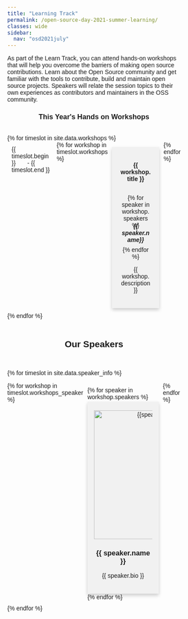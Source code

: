```yaml
---
title: "Learning Track"
permalink: /open-source-day-2021-summer-learning/
classes: wide
sidebar:
  nav: "osd2021july"
---
```


As part of the Learn Track, you can attend hands-on workshops that will help you overcome the barriers of making open source contributions. Learn about the Open Source community and get familiar with the tools to contribute, build and maintain open source projects. Speakers will relate the session topics to their own experiences as contributors and maintainers in the OSS community.

<h3 align="center">This Year's Hands on Workshops</h3> <br> 



<style type="text/css">
* {
  box-sizing: border-box;
}

body {
  font-family: Arial, Helvetica, sans-serif;
}

/* Float four columns side by side */
.column {
  /* float: left;
  width: 85%; */
  padding: 10px 10px; 
  /* flex: 50%; */
}


/* Remove extra left and right margins, due to padding in columns */
.row {margin: 0 -5px;}

/* Clear floats after the columns */
.row:after {
  content: "";
  display: table;
  clear: both;
}

/* Style the counter cards */
.card {
  box-shadow: 0 4px 8px 0 rgba(0, 0, 0, 0.2); /* this adds the "card" effect */
  padding: 20px;
  text-align: center;
  background-color: #f1f1f1;
  /* justify-content: space-around; */
  margin-top: 0.2em;
}


/* Responsive columns - one column layout (vertical) on small screens */
@media screen and (max-width: 600px) {
  .column {
    width: 100%;
    display: block;
    margin-bottom: 20px;
  }
}
.flex-container {
  display: flex;
}
.section-wrapper {
    padding : 100px 0;
    }

</style>
<body>
{% for timeslot in site.data.workshops %}
<div class="flex-container">
  <div class="column">
    {{ timeslot.begin }} &nbsp;&nbsp;&nbsp;&nbsp;&nbsp; - {{ timeslot.end }}
  </div>
  {% for workshop in timeslot.workshops %}
  <div class="column">
    <div class="card">
      <h4 style = "margin-bottom: 2em; margin-top: 1em;">{{ workshop.title }}</h4>
      {% for speaker in workshop.speakers %}
      <div>
        <i class="btn btn-light fa fa-dribbble fa-1x" href="#"> <h4 style="margin-bottom: 0.5em; margin-top: -1em; font-size: 1em;">{{ speaker.name}}</h4> </i>
      </div>
      {% endfor %}
      <p>{{ workshop.description }}</p>
    </div>
  </div>
  {% endfor %}
</div>
{% endfor %}

<br>
<br>
<h2 align="center">Our Speakers</h2> <br> 

{% for timeslot in site.data.speaker_info %}
<div class="flex-container">
  {% for workshop in timeslot.workshops_speaker %}
  <div class="column">
  {% for speaker in workshop.speakers %}
    <div class="card" >
      <div class="row">
          <img src="/open-source-day/assets/images/speakers/{{speaker.picture}}" alt="{{speaker.picture}}" style="width:300px;height:300px;">
          <h3>{{ speaker.name }}</h3> 
          <p>{{ speaker.bio }}</p>
      </div>
    </div> 
  {% endfor %}
  </div>
  {% endfor %}
</div>
{% endfor %}

</body>
